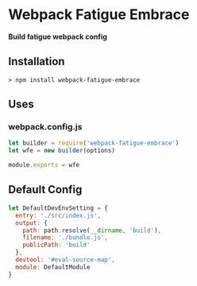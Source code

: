 # Webpack Fatigue Embrace

**Build fatigue webpack config**

## Installation

```command
> npm install webpack-fatigue-embrace
```

## Uses

### webpack.config.js

```javascript
let builder = require('webpack-fatigue-embrace')
let wfe = new builder(options)

module.exports = wfe
```

## Default Config

```javascript
let DefaultDevEnvSetting = {
  entry: './src/index.js',
  output: {
    path: path.resolve(__dirname, 'build'),
    filename: './bundle.js',
    publicPath: 'build'
  },
  devtool: '#eval-source-map',
  module: DefaultModule
}
```
